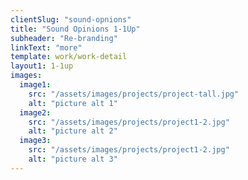 ```yaml
---
clientSlug: "sound-opnions"
title: "Sound Opinions 1-1Up"
subheader: "Re-branding"
linkText: "more"
template: work/work-detail
layout1: 1-1up
images:
  image1:
    src: "/assets/images/projects/project-tall.jpg"
    alt: "picture alt 1"
  image2:
    src: "/assets/images/projects/project1-2.jpg"
    alt: "picture alt 2"
  image3:
    src: "/assets/images/projects/project1-2.jpg"
    alt: "picture alt 3"
---
```


